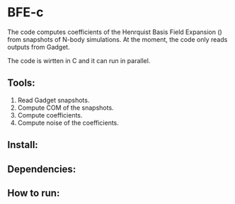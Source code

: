 BFE-c
==========

The code computes coefficients of the Henrquist Basis Field Expansion () from snapshots of N-body simulations. 
At the moment, the code only reads outputs from Gadget. 

The code is wirtten in C and it can run in parallel. 

Tools:
------

1. Read Gadget snapshots.
2. Compute COM of the snapshots.
3. Compute coefficients.
4. Compute noise of the coefficients.


Install:
--------

Dependencies:
-------------

How to run:
-----------



